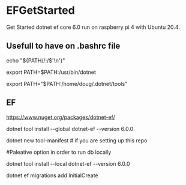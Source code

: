 # EFGetStarted

Get Started dotnet ef core 6.0 run on raspberry pi 4 with Ubuntu 20.4.

## Usefull to have on .bashrc file

echo "${PATH//:/$'\n'}"

export PATH=$PATH:/usr/bin/dotnet

export PATH="$PATH:/home/doug/.dotnet/tools"

## EF

https://www.nuget.org/packages/dotnet-ef/

dotnet tool install --global dotnet-ef --version 6.0.0

dotnet new tool-manifest # if you are setting up this repo

#Paleative option in order to run db locally

dotnet tool install --local dotnet-ef --version 6.0.0


dotnet ef migrations add InitialCreate
